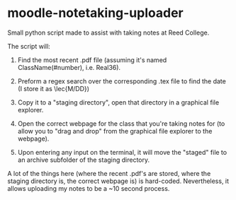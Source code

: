 # moodle-notetaking-uploader
Small python script made to assist with taking notes at Reed College.

The script will:

1. Find the most recent .pdf file (assuming it's named ClassName(#number), i.e. Real36).

2. Preform a regex search over the corresponding .tex file to find the date (I store it as \lec{M/DD})

2. Copy it to a "staging directory", open that directory in a graphical file explorer.

3. Open the correct webpage for the class that you're taking notes for (to allow you to "drag and drop" from the graphical file explorer to the webpage).

4. Upon entering any input on the terminal, it will move the "staged" file to an archive subfolder of the staging directory.

A lot of the things here (where the recent .pdf's are stored, where the staging directory is, the correct webpage is) is hard-coded.  Nevertheless, it allows uploading my notes to be a ~10 second process.
